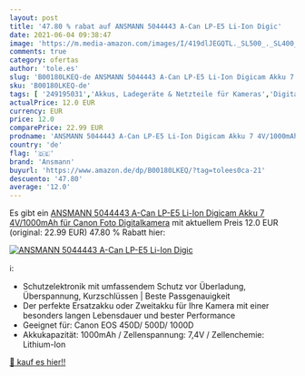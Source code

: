```yaml
---
layout: post
title: '47.80 % rabat auf ANSMANN 5044443 A-Can LP-E5 Li-Ion Digic'
date: 2021-06-04 09:38:47
image: 'https://m.media-amazon.com/images/I/419dlJEGQTL._SL500_._SL400_.jpg'
comments: true
category: ofertas
author: 'tole.es'
slug: 'B00180LKEQ-de ANSMANN 5044443 A-Can LP-E5 Li-Ion Digicam Akku 7...'
sku: 'B00180LKEQ-de'
tags: [ '249195031','Akkus, Ladegeräte & Netzteile für Kameras','Digitalkameras','Elektronik & Foto','Ersatzakkus für Kamera & Camcorder','Foto&Video','Kamera & Foto','Kamera- & Fotozubehör','Kamera-Akkus','Produkte','ansmann', ]
actualPrice: 12.0 EUR
currency: EUR
price: 12.0
comparePrice: 22.99 EUR
prodname: 'ANSMANN 5044443 A-Can LP-E5 Li-Ion Digicam Akku 7 4V/1000mAh für Canon Foto Digitalkamera'
country: 'de'
flag: '🇩🇪'
brand: 'Ansmann'
buyurl: 'https://www.amazon.de/dp/B00180LKEQ/?tag=tolees0ca-21'
descuento: '47.80'
average: '12.0'
---
```


Es gibt ein [ANSMANN 5044443 A-Can LP-E5 Li-Ion Digicam Akku 7 4V/1000mAh für Canon Foto Digitalkamera](https://www.amazon.de/dp/B00180LKEQ/?tag=tolees0ca-21) mit aktuellem Preis 12.0 EUR (original: 22.99 EUR) 47.80 % Rabatt hier:

[![ANSMANN 5044443 A-Can LP-E5 Li-Ion Digic](https://m.media-amazon.com/images/I/419dlJEGQTL._SL500_._SL400_.jpg)](https://www.amazon.de/dp/B00180LKEQ/?tag=tolees0ca-21)

ℹ️:

- Schutzelektronik mit umfassendem Schutz vor Überladung, Überspannung, Kurzschlüssen | Beste Passgenauigkeit
- Der perfekte Ersatzakku oder Zweitakku für Ihre Kamera mit einer besonders langen Lebensdauer und bester Performance
- Geeignet für: Canon EOS 450D/ 500D/ 1000D
- Akkukapazität: 1000mAh / Zellenspannung: 7,4V / Zellenchemie: Lithium-Ion

[🛒 kauf es hier!!](https://www.amazon.de/dp/B00180LKEQ/?tag=tolees0ca-21)

